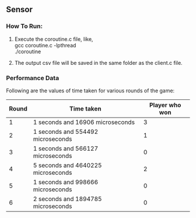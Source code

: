 ## Sensor

### How To Run:

1. Execute the coroutine.c file, like,<br />
gcc coroutine.c -lpthread <br />
./coroutine <br />

2. The output csv file will be saved in the same folder as the client.c file. <br />

### Performance Data

Following are the values of time taken for various rounds of the game:

Round | Time taken | Player who won
------------  | ------------- | ------------- 
1 | 1 seconds and 16906 microseconds | 3
2 | 1 seconds and 554492 microseconds | 1
3 | 1 seconds and 566127 microseconds | 0
4 | 5 seconds and 4640225 microseconds | 2
5 | 1 seconds and 998666 microseconds | 0
6 | 2 seconds and 1894785 microseconds | 0
